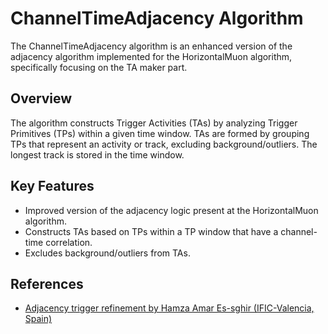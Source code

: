 # ChannelTimeAdjacency Algorithm

The ChannelTimeAdjacency algorithm is an enhanced version of the adjacency algorithm implemented for the HorizontalMuon algorithm, specifically focusing on the TA maker part.

## Overview

The algorithm constructs Trigger Activities (TAs) by analyzing Trigger Primitives (TPs) within a given time window. TAs are formed by grouping TPs that represent an activity or track, excluding background/outliers. The longest track is stored in the time window.

## Key Features

- Improved version of the adjacency logic present at the HorizontalMuon algorithm.
- Constructs TAs based on TPs within a TP window that have a channel-time correlation.
- Excludes background/outliers from TAs.

## References

- [Adjacency trigger refinement by Hamza Amar Es-sghir (IFIC-Valencia, Spain)](https://indico.fnal.gov/event/64229/)